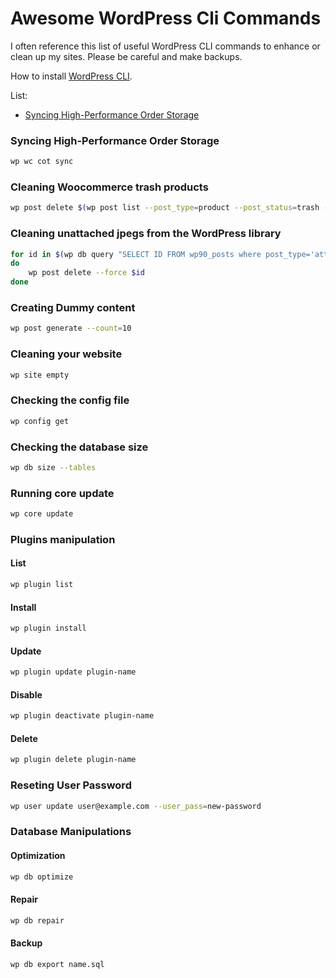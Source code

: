 # Awesome WordPress Cli Commands

I often reference this list of useful WordPress CLI commands to enhance or clean up my sites. Please be careful and make backups.

How to install [WordPress CLI](https://wp-cli.org/).

List:

- [Syncing High-Performance Order Storage](#syncing-high-performance-order-storages)

### Syncing High-Performance Order Storage
```bash
wp wc cot sync
```

### Cleaning Woocommerce trash products
```bash
wp post delete $(wp post list --post_type=product --post_status=trash --format=ids) --force
```

### Cleaning unattached jpegs from the WordPress library
```bash
for id in $(wp db query "SELECT ID FROM wp90_posts where post_type='attachment' AND post_parent=0 AND post_mime_type='image/jpeg'" --silent --skip-column-names)
do
    wp post delete --force $id
done
```
### Creating Dummy content
```bash
wp post generate --count=10
```

### Cleaning your website
```bash
wp site empty
```

### Checking the config file
```bash
wp config get
```

### Checking the database size
```bash
wp db size --tables
```

### Running core update
```bash
wp core update
```

### Plugins manipulation

#### List
```bash
wp plugin list
```
#### Install
```bash
wp plugin install
```

#### Update
```bash
wp plugin update plugin-name
```

#### Disable
```bash
wp plugin deactivate plugin-name
```

#### Delete
```bash
wp plugin delete plugin-name
```

### Reseting User Password
```bash
wp user update user@example.com --user_pass=new-password
```

### Database Manipulations

#### Optimization
```bash
wp db optimize
```
#### Repair
```bash
wp db repair
```

#### Backup
```bash
wp db export name.sql
```
